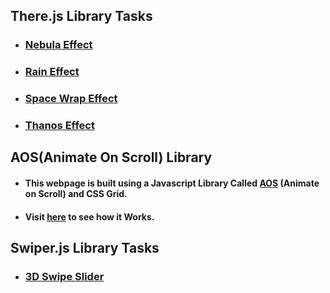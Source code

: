 ## There.js Library Tasks ##

* ### [Nebula Effect](https://nil1729.github.io/Javascript-Library/three.js/nebula/.) ###
* ### [Rain Effect](https://nil1729.github.io/Javascript-Library/three.js/rain-effect/.) ###
* ### [Space Wrap Effect](https://nil1729.github.io/Javascript-Library/three.js/space-wrap/.) ###
* ### [Thanos Effect](https://nil1729.github.io/Javascript-Library/three.js/thanos-effect/.) ###

## AOS(Animate On Scroll) Library ##

* #### This webpage is built using a Javascript Library Called [AOS](https://github.com/michalsnik/aos) (Animate on Scroll) and CSS Grid.

* #### Visit [here](https://nil1729.github.io/Javascript-Library/AOS-Grid/) to see how it Works.

## Swiper.js Library Tasks ##

* ### [3D Swipe Slider](https://nil1729.github.io/Javascript-Library/swiper.js/)